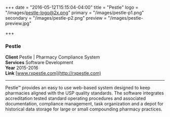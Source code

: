 +++
date = "2016-05-12T15:15:04-04:00"
title = "Pestle"
logo = "/images/pestle-logo@2x.png"
primary = "/images/pestle-p1.png"
secondary = "/images/pestle-p2.png"
preview = "/images/pestle-preview.jpg"

+++

### Pestle

**Client**  Pestle | Pharmacy Compliance System  
**Services**  Software Development  
**Year**  2015-2016  
**Link**  [www.rxpestle.com](http://rxpestle.com)

***

Pestle™ provides an easy to use web-based system designed to keep pharmacies aligned with the USP quality standards. The software integrates accreditation tested standard operating procedures and associated documentation, compliance management, task organization and a depot for historical data storage for large or small compounding pharmacy practices.
